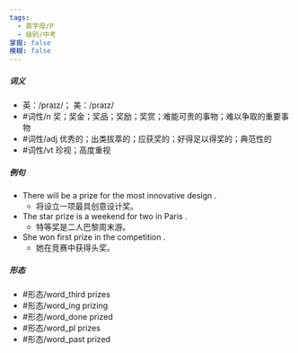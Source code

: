```yaml
---
tags:
  - 首字母/P
  - 级别/中考
掌握: false
模糊: false
---
```

##### 词义
- 英：/praɪz/； 美：/praɪz/
- #词性/n  奖；奖金；奖品；奖励；奖赏；难能可贵的事物；难以争取的重要事物
- #词性/adj  优秀的；出类拔萃的；应获奖的；好得足以得奖的；典范性的
- #词性/vt  珍视；高度重视
##### 例句
- There will be a prize for the most innovative design .
	- 将设立一项最具创意设计奖。
- The star prize is a weekend for two in Paris .
	- 特等奖是二人巴黎周末游。
- She won first prize in the competition .
	- 她在竞赛中获得头奖。
##### 形态
- #形态/word_third prizes
- #形态/word_ing prizing
- #形态/word_done prized
- #形态/word_pl prizes
- #形态/word_past prized
